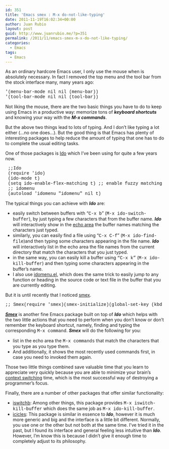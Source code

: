 ```yaml
---
id: 351
title: 'Emacs smex : M-x do-not-like-typing'
date: 2011-11-19T16:02:34+00:00
author: Juan Rubio
layout: post
guid: http://www.juanrubio.me/?p=351
permalink: /2011/11/emacs-smex-m-x-do-not-like-typing/
categories:
  - Emacs
tags:
  - Emacs
---
```

<div id="yass_top_edge_dummy" style="width: 1px; height: 1px; padding: 0px; margin: -11px 0px 0px; border-width: 0px; display: block;">
</div>

<div id="yass_top_edge" style="background-image: url('chrome://yass/content/edgebgtop.png'); background-attachment: scroll; background-position: center bottom; padding: 0px; margin: 0px 0px 10px -386px; border-width: 0px; height: 0px; display: block; width: 1px;">
</div>

<p style="margin-top: 10px;">
  As an ordinary hardcore Emacs user, I only use the mouse when is absolutely necessary. In fact I removed the top menu and the tool bar from the stock interface many, many years ago:
</p>

<pre class="aligncenter"><span style="font-family: courier new,courier;">'(menu-bar-mode nil nil (menu-bar)) </span>
<span style="font-family: courier new,courier;">'(tool-bar-mode nil nil (tool-bar))</span></pre>

Not liking the mouse, there are the two basic things you have to do to keep using Emacs in a productive way: memorize tons of **_keyboard shortcuts_** and knowing your way with the **_M-x commands_**.

But the above two things lead to lots of typing. And I don&#8217;t like typing a lot either (&#8230;no one does&#8230;). But the good thing is that Emacs has plenty of interesting packages to help reduce the amount of typing that one has to do to complete the usual editing tasks.

One of those packages is <a title="Ido @ EmacsWiki" href="http://www.emacswiki.org/emacs/InteractivelyDoThings" target="_blank">Ido</a> which I&#8217;ve been using for quite a few years now.

<pre class="aligncenter"><span style="font-family: courier new,courier;"> ;;Ido</span>
<span style="font-family: courier new,courier;"> (require 'ido) </span>
<span style="font-family: courier new,courier;"> (ido-mode t) </span>
<span style="font-family: courier new,courier;"> (setq ido-enable-flex-matching t) ;; enable fuzzy matching </span>
<span style="font-family: courier new,courier;"> ;; idomenu </span>
<span style="font-family: courier new,courier;"> (autoload 'idomenu "idomenu" nil t)</span></pre>

The typical things you can achieve with _**Ido**_ are:

  * easily switch between buffers with “<span style="font-family: courier new,courier;">C-x b</span>” (<span style="font-family: courier new,courier;">M-x ido-switch-buffer</span>), by just typing a few characters that from the buffer name. _**Ido**_ will interactively show in the <a title="Echo area @ The Emacs manual" href="http://www.gnu.org/software/emacs/manual/html_node/emacs/Echo-Area.html#Echo-Area" target="_blank">echo area</a> the buffer names matching the characters just typed.
  * similarly, you can easily find a file using “<span style="font-family: courier new,courier;">C-x C-f</span>” (<span style="font-family: courier new,courier;">M-x ido-find-file</span>)and then typing some characters appearing in the file name. _**Ido**_ will interactively list in the echo area the file names from the current directory that match the characters that you just typed.
  * in the same way, you can easily kill a buffer using <span style="font-family: courier new,courier;">&#8220;C-x k&#8221;</span> (<span style="font-family: courier new,courier;">M-x ido-kill-buffer</span>) and then typing some characters appearing in the buffer&#8217;s name.
  * I also use <a title="idomenu @ EmacsWiki" href="http://www.emacswiki.org/emacs/idomenu.el" target="_blank">idomenu.el</a>, which does the same trick to easily jump to any function or heading in the source code or text file in the buffer that you are currently editing.

But it is until recently that I noticed <a title="smex @ EmacsWiki" href="http://www.emacswiki.org/emacs/Smex" target="_blank">smex</a>.

<pre><span class="aligncenter" style="font-family: courier new,courier;">;; Smex</span><span class="aligncenter" style="font-family: courier new,courier;">(require 'smex)</span><span class="aligncenter" style="font-family: courier new,courier;">(smex-initialize)</span><span class="aligncenter" style="font-family: courier new,courier;">(global-set-key (kbd "M-x") 'smex)</span><span class="aligncenter" style="font-family: courier new,courier;">(global-set-key (kbd "M-X") 'smex-major-mode-commands)</span><span class="aligncenter" style="font-family: courier new,courier;">;; This is your old M-x.</span><span class="aligncenter" style="font-family: courier new,courier;">(global-set-key (kbd "C-c C-c M-x") 'execute-extended-command)</span></pre>

<a title="smex @ GitHub" href="https://github.com/nonsequitur/smex/" target="_blank"><em><strong>Smex</strong></em></a> is another fine Emacs package built on top of _**Ido**_ which helps with the two little actions that you need to perform when you don&#8217;t know or don&#8217;t remember the keyboard shortcut, namely, finding and typing the corresponding <span style="font-family: courier new,courier;">M-x command</span>. _**Smex**_ will do the following for you:

  * list in the echo area the <span style="font-family: courier new,courier;">M-x commands</span> that match the characters that you type as you type them.
  * And additionally, it shows the most recently used commands first, in case you need to invoked them again.

Those two little things combined save valuable time that you learn to appreciate very quickly because you are able to minimize your brain&#8217;s <a title="Human_multitasking @ Wikipedia" href="http://en.wikipedia.org/wiki/Human_multitasking" target="_blank">context switching</a> time, which is the most successful way of destroying a programmer&#8217;s focus.

Finally, there are a number of other packages that offer similar functionality:

  * <a title="iswitchb @ EmacsWiki" href="http://www.emacswiki.org/emacs/IswitchBuffers" target="_blank">iswitchb</a>: Among other things, this package provides <span style="font-family: courier new,courier;">M-x iswitch-kill-buffer</span> which does the same job as <span style="font-family: courier new,courier;">M-x ido-kill-buffer</span>.
  * <a title="icicles @ EmacsWiki" href="http://www.emacswiki.org/emacs/Icicles" target="_blank">icicles</a>: This package is similar in essence to _**Ido**_, however it is much more generic and big and the interface is a little bit different. Normally, you use one or the other but not both at the same time. I&#8217;ve tried it in the past, but I found its interface and general feeling less intuitive than _**Ido**_. However, I&#8217;m know this is because I didn&#8217;t give it enough time to completely adjust to its philosophy.

<br>
